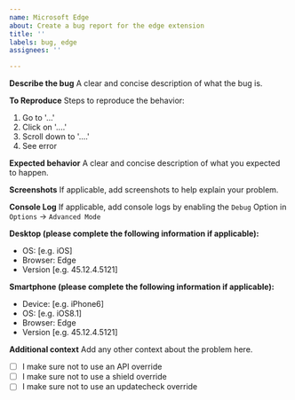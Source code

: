 ```yaml
---
name: Microsoft Edge
about: Create a bug report for the edge extension
title: ''
labels: bug, edge
assignees: ''

---
```


**Describe the bug**
A clear and concise description of what the bug is.

**To Reproduce**
Steps to reproduce the behavior:
1. Go to '...'
2. Click on '....'
3. Scroll down to '....'
4. See error

**Expected behavior**
A clear and concise description of what you expected to happen.

**Screenshots**
If applicable, add screenshots to help explain your problem.

**Console Log**
If applicable, add console logs by enabling the `Debug` Option in `Options` -> `Advanced Mode`

**Desktop (please complete the following information if applicable):**
 - OS: [e.g. iOS]
 - Browser: Edge
 - Version [e.g. 45.12.4.5121]

**Smartphone (please complete the following information if applicable):**
 - Device: [e.g. iPhone6]
 - OS: [e.g. iOS8.1]
 - Browser: Edge
 - Version [e.g. 45.12.4.5121]

**Additional context**
Add any other context about the problem here.

- [ ] I make sure not to use an API override
- [ ] I make sure not to use a shield override
- [ ] I make sure not to use an updatecheck override
